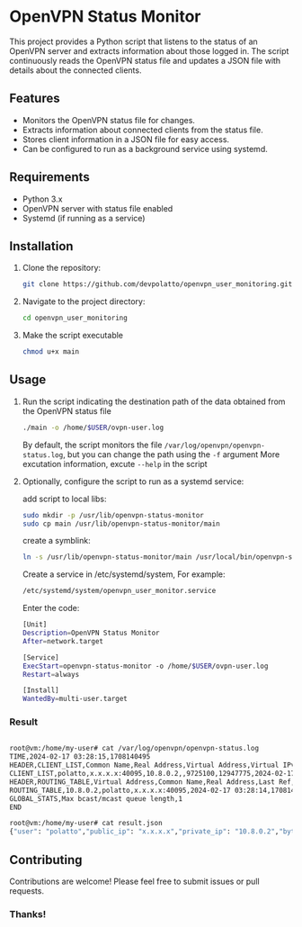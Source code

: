 # OpenVPN Status Monitor

This project provides a Python script that listens to the status of an OpenVPN server and extracts information about those logged in. The script continuously reads the OpenVPN status file and updates a JSON file with details about the connected clients. 

## Features

- Monitors the OpenVPN status file for changes.
- Extracts information about connected clients from the status file.
- Stores client information in a JSON file for easy access.
- Can be configured to run as a background service using systemd.

## Requirements

- Python 3.x
- OpenVPN server with status file enabled
- Systemd (if running as a service)

## Installation

1. Clone the repository:

    ```bash
    git clone https://github.com/devpolatto/openvpn_user_monitoring.git
    ```

2. Navigate to the project directory:

    ```bash
    cd openvpn_user_monitoring
    ```

3. Make the script executable
     ```bash
     chmod u+x main
     ```

## Usage

1. Run the script indicating the destination path of the data   obtained from the OpenVPN status file

     ```bash
     ./main -o /home/$USER/ovpn-user.log
     ```

     By default, the script monitors the file ```/var/log/openvpn/openvpn-status.log```, but you can change the path using the ```-f``` argument
     More excutation information, excute ```--help``` in the script


2. Optionally, configure the script to run as a systemd service:

     add script to local libs:

     ```bash
     sudo mkdir -p /usr/lib/openvpn-status-monitor
     sudo cp main /usr/lib/openvpn-status-monitor/main
     ```

     create a symblink:

     ```bash
     ln -s /usr/lib/openvpn-status-monitor/main /usr/local/bin/openvpn-status-monitor
     ```

     Create a service in /etc/systemd/system, For example:
     ```bash
     /etc/systemd/system/openvpn_user_monitor.service
     ```
     Enter the code:
     ```bash
     [Unit]
     Description=OpenVPN Status Monitor
     After=network.target

     [Service]
     ExecStart=openvpn-status-monitor -o /home/$USER/ovpn-user.log
     Restart=always

     [Install]
     WantedBy=multi-user.target

### Result

```bash

root@vm:/home/my-user# cat /var/log/openvpn/openvpn-status.log 
TIME,2024-02-17 03:28:15,1708140495
HEADER,CLIENT_LIST,Common Name,Real Address,Virtual Address,Virtual IPv6 Address,Bytes Received,Bytes Sent,Connected Since,Connected Since (time_t),Username,Client ID,Peer ID,Data Channel Cipher
CLIENT_LIST,polatto,x.x.x.x:40095,10.8.0.2,,9725100,12947775,2024-02-17 03:06:58,1708139218,UNDEF,1,0,AES-256-GCM
HEADER,ROUTING_TABLE,Virtual Address,Common Name,Real Address,Last Ref,Last Ref (time_t)
ROUTING_TABLE,10.8.0.2,polatto,x.x.x.x:40095,2024-02-17 03:28:14,1708140494
GLOBAL_STATS,Max bcast/mcast queue length,1
END

root@vm:/home/my-user# cat result.json 
{"user": "polatto","public_ip": "x.x.x.x","private_ip": "10.8.0.2","bytes_received": 4288124,"bytes_sent": 4133411,"Connected_since": "2024-02-17 03:06:58"}
```

## Contributing

Contributions are welcome! Please feel free to submit issues or pull requests.

### Thanks!
